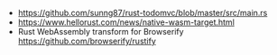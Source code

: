 - https://github.com/sunng87/rust-todomvc/blob/master/src/main.rs
- https://www.hellorust.com/news/native-wasm-target.html
- Rust WebAssembly transform for Browserify https://github.com/browserify/rustify